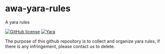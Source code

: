 # awa-yara-rules
A yara rules

[![GitHub license](https://img.shields.io/badge/license-AGPL%20V3-brightgreen)](https://github.com/2096779623/awa-yara-rules/blob/main/LICENSE) 
[![Yara](https://img.shields.io/badge/YARA-100%25-brightgreen)](https://yara.readthedocs.org/)


The purpose of this github repository is to collect and organize yara rules, if there is any infringement, please contact us to delete.
